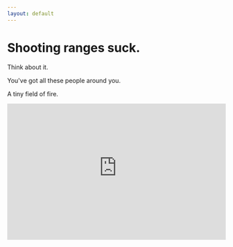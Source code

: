 ```yaml
---
layout: default
---
```


# Shooting ranges suck.

Think about it.

You've got all these people around you.

A tiny field of fire.

<iframe width="100%" height="315" src="https://www.youtube-nocookie.com/embed/0hQftUDphjU" frameborder="0" allow="accelerometer; autoplay; clipboard-write; encrypted-media; gyroscope; picture-in-picture" allowfullscreen></iframe>
